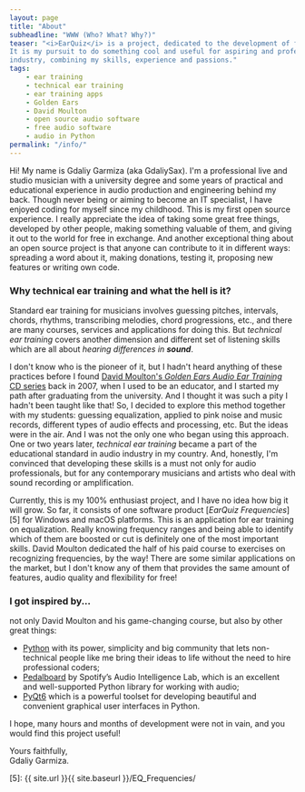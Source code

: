 ```yaml
---
layout: page
title: "About"
subheadline: "WWW (Who? What? Why?)"
teaser: "<i>EarQuiz</i> is a project, dedicated to the development of free yet quality software for <b>technical ear training</b>. 
It is my pursuit to do something cool and useful for aspiring and professional musicians and all people involved in audio 
industry, combining my skills, experience and passions."
tags:
    - ear training
    - technical ear training
    - ear training apps
    - Golden Ears
    - David Moulton
    - open source audio software
    - free audio software
    - audio in Python
permalink: "/info/"
---
```


Hi! My name is Gdaliy Garmiza (aka GdaliySax). I'm a professional live and studio musician with a university degree and some years of practical 
and educational experience in audio production and engineering behind my back. Though never being or aiming to become an IT specialist, 
I have enjoyed coding for myself since my childhood. This is my first open source experience. I really appreciate the idea
of taking some great free things, developed by other people, making something valuable of them, and giving it out to the world for free in exchange.
And another exceptional thing about an open source project is that anyone can contribute to it in different ways: spreading a word about it, 
making donations, testing it, proposing new features or writing own code.

### Why technical ear training and what the hell is it?

Standard ear training for musicians involves guessing pitches, intervals, chords, rhythms, transcribing melodies, chord progressions,
etc., and there are many courses, services and applications for doing this. But *technical ear training* covers another 
dimension and different set of listening skills which are all about *hearing differences in **sound***.

I don't know who is the pioneer of it, but I hadn't heard anything of these practices before I found [David Moulton's *Golden Ears Audio Ear Training* CD series][1] back in 2007,
when I used to be an educator, and I started my path after graduating from the university.
And I thought it was such a pity I hadn't been taught like that! So, I decided to explore this method together with my 
students: guessing equalization, applied to pink noise and music records, different types of audio effects and processing, etc.
But the ideas were in the air. And I was not the only one who began using this approach. One or two years later, 
*technical ear training* became a part of the educational standard in audio industry in my country. And, honestly, I'm convinced
that developing these skills is a must not only for audio professionals, but for any contemporary musicians
and artists who deal with sound recording or amplification.

Currently, this is my 100% enthusiast project, and I have no idea how big it will grow. So far, it consists of one software
product [*EarQuiz Frequencies*][5] for Windows and macOS platforms. This is an application for ear training on equalization.
Really knowing frequency ranges and being able to identify which of them are boosted or cut is definitely one of the most 
important skills. David Moulton dedicated the half of his paid course to exercises on recognizing frequencies, by the way! 
There are some similar applications on the market, but I don't know any of them that provides the same amount of features, 
audio quality and flexibility for free!

### I got inspired by...

not only David Moulton and his game-changing course, but also by other great things:

- [Python][2] with its power, simplicity and big community that lets non-technical people like me bring their ideas to life
without the need to hire professional coders;
- [Pedalboard][3] by Spotify’s Audio Intelligence Lab, which is an excellent and well-supported Python library for working with audio;   
- [PyQt6][4] which is a powerful toolset for developing beautiful and convenient graphical user interfaces in Python.

I hope, many hours and months of development were not in vain, and you would find this project useful!

Yours faithfully,<br />
Gdaliy Garmiza.


 [1]: https://goldenearsaudio.com/
 [2]: https://www.python.org/
 [3]: https://spotify.github.io/pedalboard/
 [4]: https://www.riverbankcomputing.com/software/pyqt/
 [5]: {{ site.url }}{{ site.baseurl }}/EQ_Frequencies/
